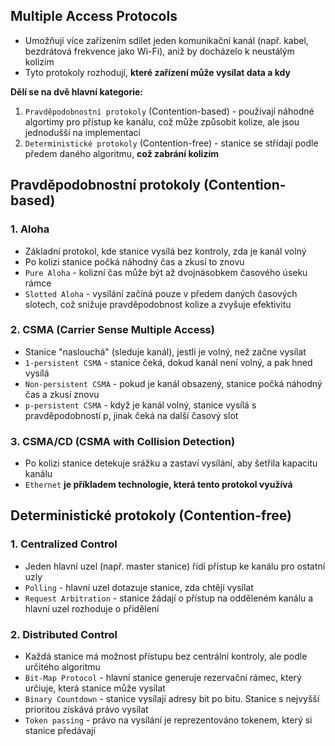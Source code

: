 ## Multiple Access Protocols

- Umožňují více zařízením sdílet jeden komunikační kanál (např. kabel, bezdrátová frekvence jako Wi-Fi), aniž by docházelo k neustálým kolizím
- Tyto protokoly rozhodují, **které zařízení může vysílat data a kdy**

**Dělí se na dvě hlavní kategorie:**
1. `Pravděpodobnostní protokoly` (Contention-based) - používají náhodné algortimy pro přístup ke kanálu, což může způsobit kolize, ale jsou jednodušší na implementaci
2. `Deterministické protokoly` (Contention-free) - stanice se střídají podle předem daného algoritmu, **což zabrání kolizím**


## Pravděpodobnostní protokoly (Contention-based)
### 1. Aloha
- Základní protokol, kde stanice vysílá bez kontroly, zda je kanál volný
- Po kolizi stanice počká náhodný čas a zkusí to znovu
- `Pure Aloha` - kolizní čas může být až dvojnásobkem časového úseku rámce
- `Slotted Aloha` - vysílání začíná pouze v předem daných časových slotech, což snižuje pravděpodobnost kolize a zvyšuje efektivitu

### 2. CSMA (Carrier Sense Multiple Access)
- Stanice "naslouchá" (sleduje kanál), jestli je volný, než začne vysílat
- `1-persistent CSMA` - stanice čeká, dokud kanál není volný, a pak hned vysílá
- `Non-persistent CSMA` - pokud je kanál obsazený, stanice počká náhodný čas a zkusí znovu
- `p-persistent CSMA` - když je kanál volný, stanice vysílá s pravděpodobností p, jinak čeká na další časový slot

### 3. CSMA/CD (CSMA with Collision Detection)
- Po kolizi stanice detekuje srážku a zastaví vysílání, aby šetřila kapacitu kanálu
- `Ethernet` **je příkladem technologie, která tento protokol využívá**

## Deterministické protokoly (Contention-free)
### 1. Centralized Control
- Jeden hlavní uzel (např. master stanice) řídí přístup ke kanálu pro ostatní uzly
- `Polling` - hlavní uzel dotazuje stanice, zda chtějí vysílat
- `Request Arbitration` - stanice žádají o přístup na odděleném kanálu a hlavní uzel rozhoduje o přidělení

### 2. Distributed Control
- Každá stanice má možnost přístupu bez centrální kontroly, ale podle určitého algoritmu
- `Bit-Map Protocol` - hlavní stanice generuje rezervační rámec, který určiuje, která stanice může vysílat
- `Binary Countdown` - stanice vysílají adresy bit po bitu. Stanice s nejvyšší prioritou získává právo vysílat
- `Token passing` - právo na vysílání je reprezentováno tokenem, který si stanice předávají
